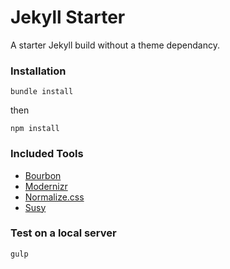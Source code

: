 Jekyll Starter
===

A starter Jekyll build without a theme dependancy.

### Installation

```
bundle install
```
then

```
npm install
```
### Included Tools

- [Bourbon](http://bourbon.io/)
- [Modernizr](https://modernizr.com/)
- [Normalize.css](https://necolas.github.io/normalize.css/)
- [Susy](http://susy.oddbird.net/)

### Test on a local server

```
gulp
```